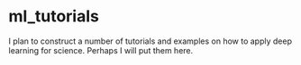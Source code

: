 # ml_tutorials

I plan to construct a number of tutorials and examples on how to apply deep learning for science.
Perhaps I will put them here. 
